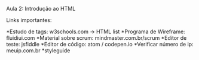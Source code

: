 Aula 2: Introdução ao HTML

Links importantes:

*Estudo de tags: w3schools.com -> HTML list
*Programa de Wireframe: fluidiui.com
*Material sobre scrum: mindmaster.com.br/scrum
*Editor de teste: jsfiddle
*Editor de código: atom / codepen.io
*Verificar número de ip: meuip.com.br
*styleguide

